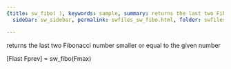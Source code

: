 ```yaml
---
{title: sw_fibo( ), keywords: sample, summary: returns the last two Fibonacci number smaller or equal to the,
  sidebar: sw_sidebar, permalink: swfiles_sw_fibo.html, folder: swfiles, mathjax: 'true'}

---
```

  returns the last two Fibonacci number smaller or equal to the
  given number
 
  [Flast Fprev] = sw_fibo(Fmax)
 
